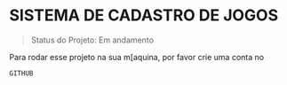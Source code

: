 <h1>SISTEMA DE CADASTRO DE JOGOS</h1>

> Status do Projeto: Em andamento

Para rodar esse projeto na sua m[aquina, por favor crie uma conta no 

```
GITHUB
```
